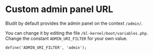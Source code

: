 # Custom admin panel URL
<!-- position: 3 -->

Bludit by default provides the admin panel on the context `/admin/`.

You can change it by editing the file `/bl-kernel/boot/variables.php`. Change the constant `ADMIN_URI_FILTER` for your own value.

<pre><code data-language="php">define('ADMIN_URI_FILTER', 'admin');</code></pre>
